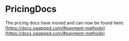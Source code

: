 # PricingDocs

The pricing docs have moved and can now be found here: [https://docs.swapped.com/#payment-methods](https://docs.swapped.com/#payment-methods)
